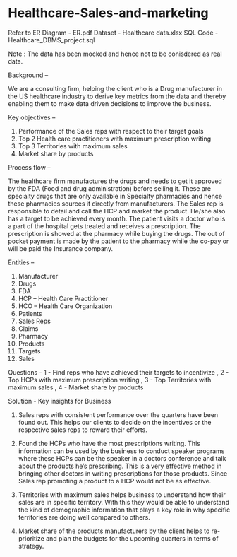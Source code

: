 # Healthcare-Sales-and-marketing

Refer to 
ER Diagram - ER.pdf
Dataset - Healthcare data.xlsx
SQL Code - Healthcare_DBMS_project.sql

Note : The data has been mocked and hence not to be conisdered as real data.

Background – 

We are a consulting firm, helping the client who is a Drug manufacturer in the US healthcare industry to derive key metrics from the data and thereby enabling them to make data driven decisions to improve the business.

Key objectives – 

1.	Performance of the Sales reps with respect to their target goals
2.	Top 2 Health care practitioners with maximum prescription writing 
3.	Top 3 Territories with maximum sales
4.	Market share by products

Process flow – 

The healthcare firm manufactures the drugs and needs to get it approved by the FDA (Food and drug administration) before selling it. These are specialty drugs that are only available in Specialty pharmacies and hence these pharmacies sources it directly from manufacturers. The Sales rep is responsible to detail and call the HCP and market the product. He/she also has a target to be achieved every month. The patient visits a doctor who is a part of the hospital gets treated and receives a prescription. The prescription is showed at the pharmacy while buying the drugs. The out of pocket payment is made by the patient to the pharmacy while the co-pay or will be paid the Insurance company.

Entities – 

1.	Manufacturer
2.	Drugs
3.	FDA
4.	HCP – Health Care Practitioner
5.	HCO – Health Care Organization
6.	Patients
7.	Sales Reps
8.	Claims
9.	Pharmacy
10.	Products
11.	Targets
12.	Sales

Questions - 
1 - Find reps who have achieved their targets to incentivize , 
2 - Top HCPs with maximum prescription writing , 
3 - Top Territories with maximum sales , 
4 - Market share by products


Solution - Key insights for Business

1.	Sales reps with consistent performance over the quarters have been found out. This helps our clients to decide on the incentives or the respective sales reps to reward their efforts.

2.	Found the HCPs who have the most prescriptions writing. This information can be used by the business to conduct speaker programs where these HCPs can be the speaker in a doctors conference and talk about the products he’s prescribing. This is a very effective method in bringing other doctors in writing prescriptions for those products. Since Sales rep promoting a product to a HCP would not be as effective.

3.	Territories with maximum sales helps business to understand how their sales are in specific territory. With this they would be able to understand the kind of demographic information that plays a key role in why specific territories are doing well compared to others.

4.	Market share of the products manufacturers by the client helps to re-prioritize and plan the budgets for the upcoming quarters in terms of strategy.



